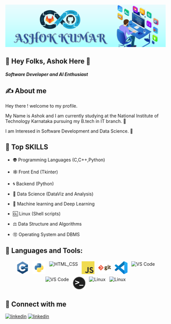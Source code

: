 <!-- ### Hi there 👋
 -->
 ![Header](https://github.com/ashok-2001/ashok-2001/blob/main/gg.png)
## :wave: Hey Folks, Ashok Here :hugs:	


##### Software Developer and AI Enthusiast 
## :writing_hand: About me
Hey there ! welcome to my profile. 

My Name is Ashok and I am currently studying at the National Institute of Technology Karnataka
pursuing my B.tech in IT branch.  :round_pushpin:

I am Interesed in Software Development and Data Science. :gem:



## :aerial_tramway: Top SKILLS
* 👽 Programming Languages (C,C++,Python)
* 🕸️ Front End (Tkinter)
* 🌀 Backend (Python)
* 🐼 Data Science (DataViz and Analysis)
* :robot: Machine learning and Deep Learning
* 🆑 Linux (Shell scripts)

* ⚖️ Data Structure and Algorithms
* 🉑 Operating System and DBMS




## :dart: Languages and Tools:
<p align="center">
  
<img src="https://raw.githubusercontent.com/github/explore/80688e429a7d4ef2fca1e82350fe8e3517d3494d/topics/cpp/cpp.png" alt="C++" height="40" style="vertical-align:top; margin:4px">
 
 <img src="https://raw.githubusercontent.com/github/explore/80688e429a7d4ef2fca1e82350fe8e3517d3494d/topics/python/python.png" alt="Python" height="40" style="vertical-align:top; margin:4px">
 
<img src="https://upload.wikimedia.org/wikipedia/commons/thumb/1/10/CSS3_and_HTML5_logos_and_wordmarks.svg/791px-CSS3_and_HTML5_logos_and_wordmarks.svg.png" alt="HTML_CSS" height="40" style="vertical-align:top; margin:4px">
 
<img src="https://raw.githubusercontent.com/github/explore/80688e429a7d4ef2fca1e82350fe8e3517d3494d/topics/javascript/javascript.png" alt="Javascript" height="40" style="vertical-align:top; margin:4px">
 
<img src="https://raw.githubusercontent.com/github/explore/80688e429a7d4ef2fca1e82350fe8e3517d3494d/topics/git/git.png" alt="Git" height="40" style="vertical-align:top; margin:4px">

 <img src="https://raw.githubusercontent.com/github/explore/80688e429a7d4ef2fca1e82350fe8e3517d3494d/topics/visual-studio-code/visual-studio-code.png" alt="VS Code" height="40" style="vertical-align:top; margin:4px">
 
 
 <img src="https://upload.wikimedia.org/wikipedia/commons/thumb/d/d0/Google_Colaboratory_SVG_Logo.svg/800px-Google_Colaboratory_SVG_Logo.svg.png?20221103151432" alt="VS Code" height="40" style="vertical-align:top; margin:4px">
 
  <img src="https://www.codeblocks.org/images/logo160.png" alt="VS Code" height="40" style="vertical-align:top; margin:4px">
 
<img src="https://raw.githubusercontent.com/github/explore/80688e429a7d4ef2fca1e82350fe8e3517d3494d/topics/terminal/terminal.png" alt="Linux" height="40" style="vertical-align:top; margin:4px">
 
 <img src="https://img.utdstc.com/icon/01b/c95/01bc951a06396a51af6e0109340f3a405b680734c00464b5daced29ec0ba5eff:100" alt="Linux" height="40" style="vertical-align:top; margin:4px">
 
 <img src="https://assets.ubuntu.com/v1/82818827-CoF_white.svg" alt="Linux" height="40" style="vertical-align:top; margin:4px">
 
</p>

## :handshake:	Connect with me
[<img src='https://cdn-icons-png.flaticon.com/512/174/174857.png' alt='linkedin' height='30'>](https://www.linkedin.com/in/ashok-kumar-8a5396190)
[<img src='https://upload.wikimedia.org/wikipedia/commons/thumb/9/95/Instagram_logo_2022.svg/150px-Instagram_logo_2022.svg.png' alt='linkedin' height='30'>](https://www.instagram.com/a_ashok_jnv/)



<!-- 
**ashok-2001/ashok-2001** is a ✨ _special_ ✨ repository because its `README.md` (this file) appears on your GitHub profile.

Here are some ideas to get you started:

- 🔭 I’m currently working on ...
- 🌱 I’m currently learning ...
- 👯 I’m looking to collaborate on ...
- 🤔 I’m looking for help with ...
- 💬 Ask me about ...
- 📫 How to reach me: ...
- 😄 Pronouns: ...
- ⚡ Fun fact: ...

 -->
